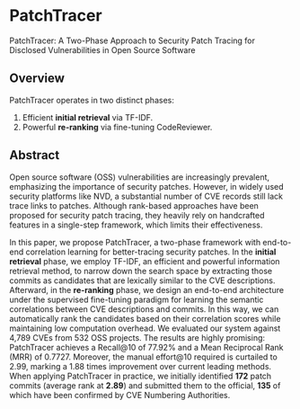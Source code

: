 # PatchTracer
PatchTracer: A Two-Phase Approach to Security Patch Tracing for Disclosed Vulnerabilities in Open Source Software

## Overview
PatchTracer operates in two distinct phases:

1. Efficient **initial retrieval** via TF-IDF.
2. Powerful **re-ranking** via fine-tuning CodeReviewer.

## Abstract
Open source software (OSS) vulnerabilities are increasingly prevalent, emphasizing the importance of security patches. However, in widely used security platforms like NVD, a substantial number of CVE records still lack trace links to patches. Although rank-based approaches have been proposed for security patch tracing, they heavily rely on handcrafted features in a single-step framework, which limits their effectiveness.

In this paper, we propose PatchTracer, a two-phase framework with end-to-end correlation learning for better-tracing security patches. In the **initial retrieval** phase, we employ TF-IDF, an efficient and powerful information retrieval method, to narrow down the search space by extracting those commits as candidates that are lexically similar to the CVE descriptions. Afterward, in the **re-ranking** phase, we design an end-to-end architecture under the supervised fine-tuning paradigm for learning the semantic correlations between CVE descriptions and commits. In this way, we can automatically rank the candidates based on their correlation scores while maintaining low computation overhead. We evaluated our system against 4,789 CVEs from 532 OSS projects. The results are highly promising: PatchTracer achieves a Recall@10 of 77.92% and a Mean Reciprocal Rank (MRR) of 0.7727. Moreover, the manual effort@10 required is curtailed to 2.99, marking a 1.88 times improvement over current leading methods. When applying PatchTracer in practice, we initially identified **172** patch commits (average rank at **2.89**) and submitted them to the official, **135** of which have been confirmed by CVE Numbering Authorities.


